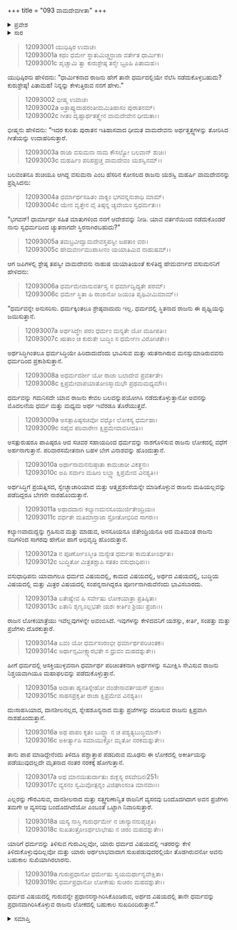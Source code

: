 +++
title = "093 ವಾಮದೇವಗೀತಾ"
+++

<details><summary>ಪ್ರವೇಶ</summary>


।।   ಓಂ ಓಂ ನಮೋ ನಾರಾಯಣಾಯ।।   ಶ್ರೀ ವೇದವ್ಯಾಸಾಯ ನಮಃ ।।

ಶ್ರೀ ಕೃಷ್ಣದ್ವೈಪಾಯನ ವೇದವ್ಯಾಸ ವಿರಚಿತ  

**ಶ್ರೀ ಮಹಾಭಾರತ**

**ಶಾಂತಿ ಪರ್ವ**

**ರಾಜಧರ್ಮ ಪರ್ವ**

**ಅಧ್ಯಾಯ 93**

</details>

<details><summary>ಸಾರ</summary>

ರಾಜಧರ್ಮದ ಕುರಿತು ವಸುಮನಸನಿಗೆ ವಾಮದೇವನ ಉಪದೇಶ (1-19).


</details>


> 12093001 ಯುಧಿಷ್ಠಿರ ಉವಾಚ।   
12093001a ಕಥಂ ಧರ್ಮೇ ಸ್ಥಾತುಮಿಚ್ಚನ್ರಾಜಾ ವರ್ತೇತ ಧಾರ್ಮಿಕಃ।  
12093001c ಪೃಚ್ಚಾಮಿ ತ್ವಾ ಕುರುಶ್ರೇಷ್ಠ ತನ್ಮೇ ಬ್ರೂಹಿ ಪಿತಾಮಹ।।

ಯುಧಿಷ್ಠಿರನು ಹೇಳಿದನು: “ಧಾರ್ಮಿಕನಾದ ರಾಜನು ಹೇಗೆ ತಾನೇ ಧರ್ಮದಲ್ಲಿಯೇ ನೆಲೆಸಿ ನಡೆದುಕೊಳ್ಳಬಹುದು? ಕುರುಶ್ರೇಷ್ಠ! ಪಿತಾಮಹ! ನಿನ್ನನ್ನು ಕೇಳುತ್ತಿರುವ ನನಗೆ ಹೇಳು.”

> 12093002 ಭೀಷ್ಮ ಉವಾಚ।   
12093002a ಅತ್ರಾಪ್ಯುದಾಹರಂತೀಮಮಿತಿಹಾಸಂ ಪುರಾತನಮ್।  
12093002c ಗೀತಂ ದೃಷ್ಟಾರ್ಥತತ್ತ್ವೇನ ವಾಮದೇವೇನ ಧೀಮತಾ।।

ಭೀಷ್ಮನು ಹೇಳಿದನು: “ಇದರ ಕುರಿತು ಪುರಾತನ ಇತಿಹಾಸವಾದ ಧೀಮತ ವಾಮದೇವನು ಅರ್ಥತ್ತತ್ತ್ವಗಳನ್ನು ತೋರಿಸಿದ ಗೀತೆಯನ್ನು ಉದಾಹರಿಸುತ್ತಾರೆ.

> 12093003a ರಾಜಾ ವಸುಮನಾ ನಾಮ ಕೌಸಲ್ಯೋ ಬಲವಾನ್ ಶುಚಿಃ।  
12093003c ಮಹರ್ಷಿಂ ಪರಿಪಪ್ರಚ್ಚ ವಾಮದೇವಂ ಯಶಸ್ವಿನಮ್।।

ಬಲವಂತನೂ ಶುಚಿಯೂ ಆಗಿದ್ದ ವಸುಮನಾ ಎಂಬ ಹೆಸರಿನ ಕೋಸಲದ ರಾಜನು ಯಶಸ್ವಿ ಮಹರ್ಷಿ ವಾಮದೇವನನ್ನು ಪ್ರಶ್ನಿಸಿದನು:

> 12093004a ಧರ್ಮಾರ್ಥಸಹಿತಂ ವಾಕ್ಯಂ ಭಗವನ್ನನುಶಾಧಿ ಮಾಮ್।  
12093004c ಯೇನ ವೃತ್ತೇನ ವೈ ತಿಷ್ಠನ್ನ ಚ್ಯವೇಯಂ ಸ್ವಧರ್ಮತಃ।।

“ಭಗವನ್! ಧಾರ್ಮಾರ್ಥ ಸಹಿತ ಮಾತುಗಳಿಂದ ನನಗೆ ಆದೇಶವನ್ನು ನೀಡಿ. ಯಾವ ವರ್ತನೆಯಿಂದ ನಡೆದುಕೊಂಡರೆ ನಾನು ಸ್ವಧರ್ಮದಿಂದ ಚ್ಯುತನಾಗದೇ ಸ್ಥಿರನಾಗಿರಬಹುದು?”

> 12093005a ತಮಬ್ರವೀದ್ವಾಮದೇವಸ್ತಪಸ್ವೀ ಜಪತಾಂ ವರಃ।  
12093005c ಹೇಮವರ್ಣಮುಪಾಸೀನಂ ಯಯಾತಿಮಿವ ನಾಹುಷಮ್।।

ಆಗ ಜಪಿಗಳಲ್ಲಿ ಶ್ರೇಷ್ಠ ತಪಸ್ವೀ ವಾಮದೇವನು ನಾಹುಷ ಯಯಾತಿಯಂತೆ ಕುಳಿತಿದ್ದ ಹೇಮವರ್ಣದ ವಸುಮನನಿಗೆ ಹೇಳಿದನು:

> 12093006a ಧರ್ಮಮೇವಾನುವರ್ತಸ್ವ ನ ಧರ್ಮಾದ್ವಿದ್ಯತೇ ಪರಮ್।  
12093006c ಧರ್ಮೇ ಸ್ಥಿತಾ ಹಿ ರಾಜಾನೋ ಜಯಂತಿ ಪೃಥಿವೀಮಿಮಾಮ್।।

“ಧರ್ಮವನ್ನೇ ಅನುಸರಿಸು. ಧರ್ಮಕ್ಕಿಂತಲೂ ಶ್ರೇಷ್ಠವಾದುದು ಇಲ್ಲ. ಧರ್ಮದಲ್ಲಿ ಸ್ಥಿತನಾದ ರಾಜನು ಈ ಪೃಥ್ವಿಯನ್ನು ಜಯಿಸುತ್ತಾನೆ.

> 12093007a ಅರ್ಥಸಿದ್ಧೇಃ ಪರಂ ಧರ್ಮಂ ಮನ್ಯತೇ ಯೋ ಮಹೀಪತಿಃ।  
12093007c ಋತಾಂ ಚ ಕುರುತೇ ಬುದ್ಧಿಂ ಸ ಧರ್ಮೇಣ ವಿರೋಚತೇ।।

ಅರ್ಥಸಿದ್ಧಿಗಿಂತಲೂ ಧರ್ಮಸಿದ್ಧಿಯೇ ಹಿರಿದಾದುದೆಂದು ಭಾವಿಸುವ ಮತ್ತು ಋತನಾಗಿರುವ ಮನಸ್ಸುಮಾಡಿರುವವನು ಧರ್ಮದಿಂದ ಪ್ರಕಾಶಿಸುತ್ತಾನೆ.

> 12093008a ಅಧರ್ಮದರ್ಶೀ ಯೋ ರಾಜಾ ಬಲಾದೇವ ಪ್ರವರ್ತತೇ।  
12093008c ಕ್ಷಿಪ್ರಮೇವಾಪಯಾತೋಽಸ್ಮಾದುಭೌ ಪ್ರಥಮಮಧ್ಯಮೌ।।

ಧರ್ಮವನ್ನು ಗಮನಿಸದೇ ಯಾವ ರಾಜನು ಕೇವಲ ಬಲವನ್ನುಪಯೋಗಿಸಿ ನಡೆದುಕೊಳ್ಳುತ್ತಾನೋ ಅವನನ್ನು ಮೊದಲನೆಯ ಧರ್ಮ ಮತ್ತು ಮಧ್ಯಮ ಅರ್ಥ ಇವೆರಡೂ ತೊರೆಯುತ್ತವೆ.

> 12093009a ಅಸತ್ಪಾಪಿಷ್ಠಸಚಿವೋ ವಧ್ಯೋ ಲೋಕಸ್ಯ ಧರ್ಮಹಾ।  
12093009c ಸಹೈವ ಪರಿವಾರೇಣ ಕ್ಷಿಪ್ರಮೇವಾವಸೀದತಿ।।

ಅಸತ್ಪುರುಷರೂ ಪಾಪಿಷ್ಠರೂ ಆದ ಸಚಿವರ ಸಹಾಯದಿಂದ ಧರ್ಮವನ್ನು ನಾಶಗೊಳಿಸುವ ರಾಜನು ಲೋಕದಲ್ಲಿ ವಧೆಗೆ ಅರ್ಹನಾಗುತ್ತಾನೆ. ಪರಿವಾರಸಮೇತನಾಗಿ ಬಹಳ ಬೇಗ ವಿನಾಶವನ್ನು ಹೊಂದುತ್ತಾನೆ.

> 12093010a ಅರ್ಥಾನಾಮನನುಷ್ಠಾತಾ ಕಾಮಚಾರೀ ವಿಕತ್ಥನಃ।  
12093010c ಅಪಿ ಸರ್ವಾಂ ಮಹೀಂ ಲಬ್ಧ್ವಾ ಕ್ಷಿಪ್ರಮೇವ ವಿನಶ್ಯತಿ।।

ಅರ್ಥಸಿದ್ಧಿಗೆ ಪ್ರಯತ್ನಿಸದ, ಸ್ವೇಚ್ಛಾಚಾರಿಯಾದ ಮತ್ತು ಆತ್ಮಪ್ರಶಂಸೆಯನ್ನೇ ಮಾಡಿಕೊಳ್ಳುವ ರಾಜನು ಮಹಿಯಲ್ಲವನ್ನು ಪಡೆದಿದ್ದರೂ ಬೇಗನೇ ನಾಶಹೊಂದುತ್ತಾನೆ.

> 12093011a ಅಥಾದದಾನಃ ಕಲ್ಯಾಣಮನಸೂಯುರ್ಜಿತೇಂದ್ರಿಯಃ।  
12093011c ವರ್ಧತೇ ಮತಿಮಾನ್ರಾಜಾ ಸ್ರೋತೋಭಿರಿವ ಸಾಗರಃ।।

ಕಲ್ಯಾಣವಾದುದ್ದನ್ನು ಗ್ರಹಿಸುವ ಮತ್ತು ಮಾಡುವ, ಅನಸೂಯನೂ ಜಿತೇಂದ್ರಿಯನೂ ಆದ ಮತಿಮಂತ ರಾಜನು ನದಿಗಳಿಂದ ಸಾಗರವು ಹೇಗೋ ಹಾಗೆ ಅಭಿವೃದ್ಧಿ ಹೊಂದುತ್ತಾನೆ.

> 12093012a ನ ಪೂರ್ಣೋಽಸ್ಮೀತಿ ಮನ್ಯೇತ ಧರ್ಮತಃ ಕಾಮತೋಽರ್ಥತಃ।  
12093012c ಬುದ್ಧಿತೋ ಮಿತ್ರತಶ್ಚಾಪಿ ಸತತಂ ವಸುಧಾಧಿಪಃ।।

ವಸುಧಾಧಿಪನು ಯಾವಾಗಲೂ ಧರ್ಮದ ವಿಷಯದಲ್ಲಿ, ಕಾಮದ ವಿಷಯದಲ್ಲಿ, ಅರ್ಥದ ವಿಷಯದಲ್ಲಿ, ಬುದ್ಧಿಯ ವಿಷಯದಲ್ಲಿ ಮತ್ತು ಮಿತ್ರರ ವಿಷಯದಲ್ಲಿ ಸಂಪನ್ನನಾಗಿದ್ದರೂ ಪೂರ್ಣನಾಗಿರುವೆನೆಂದು ಭಾವಿಸಬಾರದು.

> 12093013a ಏತೇಷ್ವೇವ ಹಿ ಸರ್ವೇಷು ಲೋಕಯಾತ್ರಾ ಪ್ರತಿಷ್ಠಿತಾ।  
12093013c ಏತಾನಿ ಶೃಣ್ವಽಲ್ಲಭತೇ ಯಶಃ ಕೀರ್ತಿಂ ಶ್ರಿಯಃ ಪ್ರಜಾಃ।।

ರಾಜನ ಲೋಕಯಾತ್ರೆಯು ಇವೆಲ್ಲವುಗಳನ್ನೇ ಅವಂಬಿಸಿದೆ. ಇವುಗಳನ್ನು ಕೇಳಿದವನಿಗೆ ಯಶಸ್ಸು, ಕೀರ್ತಿ, ಸಂಪತ್ತು ಮತ್ತು ಪ್ರಜೆಗಳು ದೊರಕುತ್ತಾರೆ.

> 12093014a ಏವಂ ಯೋ ಧರ್ಮಸಂರಂಭೀ ಧರ್ಮಾರ್ಥಪರಿಚಿಂತಕಃ।  
12093014c ಅರ್ಥಾನ್ಸಮೀಕ್ಷ್ಯಾರಭತೇ ಸ ಧ್ರುವಂ ಮಹದಶ್ನುತೇ।।

ಹೀಗೆ ಧರ್ಮದಲ್ಲಿ ಆಸಕ್ತಿಯುಳ್ಳವನಾಗಿ ಧರ್ಮಾರ್ಥ ಪರಿಚಿಂತಕನಾಗಿ ಅರ್ಥಗಳನ್ನು ಸಮೀಕ್ಷಿಸಿ ಸೇವಿಸುವ ರಾಜನು ನಿಶ್ಚಯವಾಗಿಯೂ ಮಹಾಫಲವನ್ನು ಪಡೆದುಕೊಳ್ಳುತ್ತಾನೆ.

> 12093015a ಅದಾತಾ ಹ್ಯನತಿಸ್ನೇಹೋ ದಂಡೇನಾವರ್ತಯನ್ ಪ್ರಜಾಃ।  
12093015c ಸಾಹಸಪ್ರಕೃತೀ ರಾಜಾ ಕ್ಷಿಪ್ರಮೇವ ವಿನಶ್ಯತಿ।।

ದುಃಸಾಹಸಿಯಾದ, ದಾನಶೀಲನಲ್ಲದ, ಸ್ನೇಹಶೂನ್ಯನಾದ ಮತ್ತು ಪ್ರಜೆಗಳನ್ನು ದಂಡಿಸುವ ರಾಜನು ಕ್ಷಿಪ್ರವಾಗಿ ನಾಶಹೊಂದುತ್ತಾನೆ.

> 12093016a ಅಥ ಪಾಪಂ ಕೃತಂ ಬುದ್ಧ್ಯಾ ನ ಚ ಪಶ್ಯತ್ಯಬುದ್ಧಿಮಾನ್।  
12093016c ಅಕೀರ್ತ್ಯಾಪಿ ಸಮಾಯುಕ್ತೋ ಮೃತೋ ನರಕಮಶ್ನುತೇ।।

ತಾನು ಪಾಪ ಮಾಡಿದ್ದೇನೆಂದು ತಿಳಿದೂ ಪಶ್ಚಾತ್ತಾಪ ಪಡದಿರುವ ಮೂಢನು ಈ ಲೋಕದಲ್ಲಿ ಅಕೀರ್ತಿಯನ್ನು ಪಡೆಯುವುದಲ್ಲದೇ ಮೃತನಾದ ನಂತರ ನರಕಕ್ಕೆ ಹೋಗುತ್ತಾನೆ.

> 12093017a ಅಥ ಮಾನಯಿತುರ್ದಾತುಃ ಶುಕ್ಲಸ್ಯ ರಸವೇದಿನಃ251।  
12093017c ವ್ಯಸನಂ ಸ್ವಮಿವೋತ್ಪನ್ನಂ ವಿಜಿಘಾಂಸಂತಿ ಮಾನವಾಃ।।

ಎಲ್ಲರನ್ನು ಗೌರವಿಸುವ, ದಾನಶೀಲನಾದ ಮತ್ತು ಸತ್ತ್ವಗುಣಾನ್ವಿತ ರಾಜನಿಗೆ ವ್ಯಸನವು ಬಂದೊದಗಿದಾಗ ಅವನ ಪ್ರಜೆಗಳು ತಮಗೇ ಆ ವ್ಯಸನವು ಬಂದೊದಗಿದೆಯೋ ಎಂಬಂತೆ ಒಟ್ಟಾಗಿ ನಿವಾರಿಸುತ್ತಾರೆ.

> 12093018a ಯಸ್ಯ ನಾಸ್ತಿ ಗುರುರ್ಧರ್ಮೇ ನ ಚಾನ್ಯಾನನುಪೃಚ್ಚತಿ।  
12093018c ಸುಖತಂತ್ರೋಽರ್ಥಲಾಭೇಷು ನ ಚಿರಂ ಮಹದಶ್ನುತೇ।।

ಯಾರಿಗೆ ಧರ್ಮವನ್ನು ತಿಳಿಸುವ ಗುರುವಿಲ್ಲವೋ, ಯಾರು ಧರ್ಮದ ವಿಷಯದಲ್ಲಿ ಇತರರನ್ನು ಕೇಳಿ ತಿಳಿದುಕೊಳ್ಳುವುದಿಲ್ಲವೋ ಮತ್ತು ಯಾರು ಅರ್ಥಲಾಭವಾದಾಗ ಸುಖಪಡುವುದರಲ್ಲಿಯೇ ತೊಡಗಿರುವನೋ ಅವನು ಬಹುಕಾಲ ಸುಖಿಯಾಗಿರಲಾರನು.

> 12093019a ಗುರುಪ್ರಧಾನೋ ಧರ್ಮೇಷು ಸ್ವಯಮರ್ಥಾನ್ವವೇಕ್ಷಿತಾ।  
12093019c ಧರ್ಮಪ್ರಧಾನೋ ಲೋಕೇಷು ಸುಚಿರಂ ಮಹದಶ್ನುತೇ।।

ಧರ್ಮದ ವಿಷಯದಲ್ಲಿ ಗುರುವನ್ನೇ ಪ್ರಧಾನನನ್ನಾಗಿರಿಸಿಕೊಂಡಿರುವ, ಅರ್ಥದ ವಿಷಯದಲ್ಲಿ ತಾನೇ ಧರ್ಮವನ್ನು ಪ್ರಧಾನವಾಗಿರಿಸಿಕೊಳ್ಳುವ ರಾಜನು ಲೋಕದಲ್ಲಿ ಬಹುಕಾಲ ಸುಖದಿಂದಿರುತ್ತಾನೆ.”



<details><summary>ಸಮಾಪ್ತಿ</summary>

ಇತಿ ಶ್ರೀ ಮಹಾಭಾರತೇ ಶಾಂತಿ ಪರ್ವಣಿ ರಾಜಧರ್ಮ ಪರ್ವಣಿ ವಾಮದೇವಗೀತಾಸು ತ್ರಿನವತಿತಮೋಽಧ್ಯಾಯಃ।।  
ಇದು ಶ್ರೀ ಮಹಾಭಾರತದ ಶಾಂತಿ ಪರ್ವದ ರಾಜಧರ್ಮ ಪರ್ವದಲ್ಲಿ ವಾಮದೇವಗೀತ ಎನ್ನುವ ತೊಂಭತ್ಮೂರನೇ ಅಧ್ಯಾಯವು.


</details>
